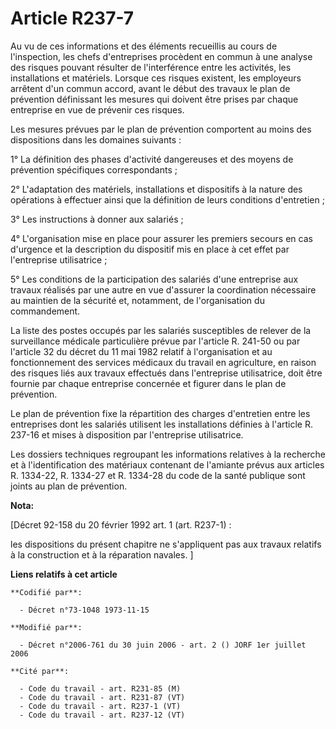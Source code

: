 # Article R237-7

Au vu de ces informations et des éléments recueillis au cours de l'inspection, les chefs d'entreprises procèdent en commun à
une analyse des risques pouvant résulter de l'interférence entre les activités, les installations et matériels. Lorsque ces
risques existent, les employeurs arrêtent d'un commun accord, avant le début des travaux le plan de prévention définissant
les mesures qui doivent être prises par chaque entreprise en vue de prévenir ces risques.

Les mesures prévues par le plan de prévention comportent au moins des dispositions dans les domaines suivants :

1° La définition des phases d'activité dangereuses et des moyens de prévention spécifiques correspondants ;

2° L'adaptation des matériels, installations et dispositifs à la nature des opérations à effectuer ainsi que la définition de
leurs conditions d'entretien ;

3° Les instructions à donner aux salariés ;

4° L'organisation mise en place pour assurer les premiers secours en cas d'urgence et la description du dispositif mis en
place à cet effet par l'entreprise utilisatrice ;

5° Les conditions de la participation des salariés d'une entreprise aux travaux réalisés par une autre en vue d'assurer la
coordination nécessaire au maintien de la sécurité et, notamment, de l'organisation du commandement.

La liste des postes occupés par les salariés susceptibles de relever de la surveillance médicale particulière prévue par
l'article R. 241-50 ou par l'article 32 du décret du 11 mai 1982 relatif à l'organisation et au fonctionnement des services
médicaux du travail en agriculture, en raison des risques liés aux travaux effectués dans l'entreprise utilisatrice, doit
être fournie par chaque entreprise concernée et figurer dans le plan de prévention.

Le plan de prévention fixe la répartition des charges d'entretien entre les entreprises dont les salariés utilisent les
installations définies à l'article R. 237-16 et mises à disposition par l'entreprise utilisatrice.

Les dossiers techniques regroupant les informations relatives à la recherche et à l'identification des matériaux contenant de
l'amiante prévus aux articles R. 1334-22, R. 1334-27 et R. 1334-28 du code de la santé publique sont joints au plan de
prévention.

**Nota:**

[Décret 92-158 du 20 février 1992 art. 1 (art. R237-1) : 

les dispositions du présent chapitre ne s'appliquent pas aux travaux relatifs à la construction et à la réparation navales. ]

**Liens relatifs à cet article**

	**Codifié par**:

	  - Décret n°73-1048 1973-11-15

	**Modifié par**:

	  - Décret n°2006-761 du 30 juin 2006 - art. 2 () JORF 1er juillet 2006

	**Cité par**:

	  - Code du travail - art. R231-85 (M)
	  - Code du travail - art. R231-87 (VT)
	  - Code du travail - art. R237-1 (VT)
	  - Code du travail - art. R237-12 (VT)
